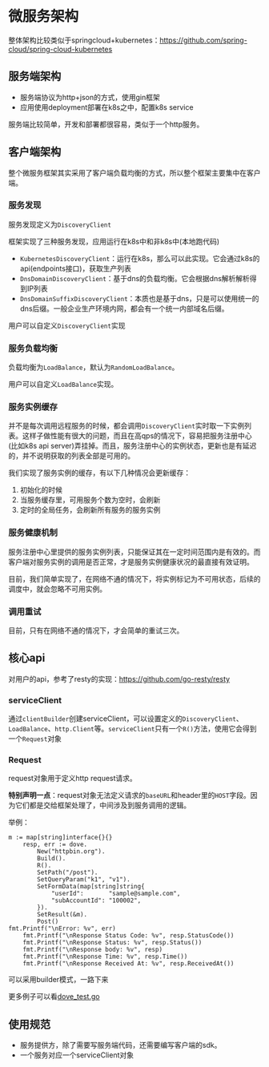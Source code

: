# 微服务架构
整体架构比较类似于springcloud+kubernetes：https://github.com/spring-cloud/spring-cloud-kubernetes

## **服务端架构**

- 服务端协议为http+json的方式，使用gin框架
- 应用使用deployment部署在k8s之中，配置k8s service

服务端比较简单，开发和部署都很容易，类似于一个http服务。

## **客户端架构**

整个微服务框架其实采用了客户端负载均衡的方式，所以整个框架主要集中在客户端。

### 服务发现

服务发现定义为`DiscoveryClient`

框架实现了三种服务发现，应用运行在k8s中和非k8s中(本地跑代码)

- `KubernetesDiscoveryClient`：运行在k8s，那么可以此实现。它会通过k8s的api(endpoints接口)，获取生产列表
- `DnsDomainDiscoveryClient`：基于dns的负载均衡。它会根据dns解析解析得到IP列表
- `DnsDomainSuffixDiscoveryClient`：本质也是基于dns，只是可以使用统一的dns后缀。一般企业生产环境内网，都会有一个统一内部域名后缀。

用户可以自定义`DiscoveryClient`实现

### 服务负载均衡

负载均衡为`LoadBalance`，默认为`RandomLoadBalance`。

用户可以自定义`LoadBalance`实现。

### 服务实例缓存

并不是每次调用远程服务的时候，都会调用`DiscoveryClient`实时取一下实例列表。这样子做性能有很大的问题，而且在高qps的情况下，容易把服务注册中心(比如k8s api server)弄挂掉。而且，服务注册中心的实例状态，更新也是有延迟的，并不说明获取的列表全部是可用的。

我们实现了服务实例的缓存，有以下几种情况会更新缓存：

1. 初始化的时候
2. 当服务缓存里，可用服务个数为空时，会刷新
3. 定时的全局任务，会刷新所有服务的服务实例

### 服务健康机制

服务注册中心里提供的服务实例列表，只能保证其在一定时间范围内是有效的。而客户端对服务实例的调用是否正常，才是服务实例健康状况的最直接有效证明。

目前，我们简单实现了，在网络不通的情况下，将实例标记为不可用状态，后续的调度中，就会忽略不可用实例。

### 调用重试

目前，只有在网络不通的情况下，才会简单的重试三次。

## 核心api

对用户的api，参考了resty的实现：https://github.com/go-resty/resty

### serviceClient

通过`clientBuilder`创建serviceClient，可以设置定义的`DiscoveryClient`、`LoadBalance`、`http.Client`等。`serviceClient`只有一个`R()`方法，使用它会得到一个`Request`对象

### Request

request对象用于定义http request请求。

**特别声明一点**：request对象无法定义请求的`baseURL`和header里的`HOST`字段。因为它们都是交给框架处理了，中间涉及到服务调用的逻辑。



举例：

```
m := map[string]interface{}{}
	resp, err := dove.
		New("httpbin.org").
		Build().
		R().
		SetPath("/post").
		SetQueryParam("k1", "v1").
		SetFormData(map[string]string{
			"userId":       "sample@sample.com",
			"subAccountId": "100002",
		}).
		SetResult(&m).
		Post()
fmt.Printf("\nError: %v", err)
	fmt.Printf("\nResponse Status Code: %v", resp.StatusCode())
	fmt.Printf("\nResponse Status: %v", resp.Status())
	fmt.Printf("\nResponse body: %v", resp)
	fmt.Printf("\nResponse Time: %v", resp.Time())
	fmt.Printf("\nResponse Received At: %v", resp.ReceivedAt())
```

可以采用builder模式，一路下来

更多例子可以看[dove_test.go](dove_test.go)

## 使用规范

- 服务提供方，除了需要写服务端代码，还需要编写客户端的sdk。
- 一个服务对应一个serviceClient对象

